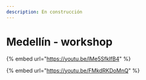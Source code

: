 ```yaml
---
description: En construcción
---
```


# Medellín - workshop

{% embed url="https://youtu.be/lMe5SfkIfB4" %}

{% embed url="https://youtu.be/FMkdRKDoMnQ" %}



